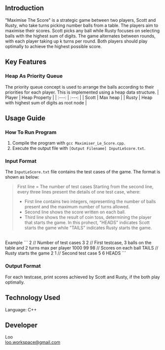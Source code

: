 ## Introduction
"Maximise The Score" is a strategic game between two players, Scott and Rusty, who take turns picking number balls from a table. The players aim to maximise their scores. Scott picks any ball while Rusty focuses on selecting balls with the highest sum of digits. The game alternates between rounds, with each player taking up k turns per round. Both players should play optimally to achieve the highest possible score.

## Key Features
### Heap As Priority Queue
The priority queue concept is used to arrange the balls according to their priorities for each player. This is implemented using a heap data structure.
| Player | Heap Property |
| :---: | :---: |
| Scott | Max heap |
| Rusty | Heap with highest sum of digits as root node |

## Usage Guide
### How To Run Program
1. Compile the program with `gcc Maximiser_Le_Score.cpp`.
2. Execute the output file with `[Output Filename] InputLeScore.txt`.

### Input Format
The `InputLeScore.txt` file contains the test cases of the game. The format is shown as below:
> First line = The number of test cases
> Starting from the second line, every three lines present the details of one test case, where:
> - First line contains two integers, representing the number of balls present and the maximum number of turns allowed.
> - Second line shows the score written on each ball.
> - Third line shows the result of coin toss, determining the player that starts the game. In this prohect, "HEADS" indicates Scott starts the game while "TAILS" indicates Rusty starts the game.
<br>
Example
```
2 // Number of test cases
3 2 // First testcase, 3 balls on the table and 2 turns max per player
1000 99 98 // Scores on each ball
TAILS // Rusty starts the game
2 1 // Second test case
5 6
HEADS
```

### Output Format
For each testcase, print scores achieved by Scott and Rusty, if the both play optimally.

## Technology Used
Language: C++

## Developer
Loo<br>
loo.workspace@gmail.com

